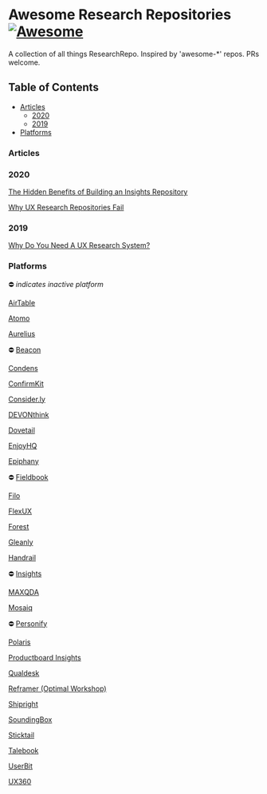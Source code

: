 # Awesome Research Repositories [![Awesome](https://awesome.re/badge.svg)](https://awesome.re)
A collection of all things ResearchRepo. Inspired by 'awesome-*' repos. PRs welcome.

## Table of Contents

- [Articles](#articles)
  - [2020](#2020)
  - [2019](2019)
- [Platforms](#platforms)

### Articles

### 2020

[The Hidden Benefits of Building an Insights Repository](https://uxdesign.cc/the-hidden-benefits-of-building-an-insights-repository-f9f31d072f0f)

[Why UX Research Repositories Fail](https://blog.getenjoyhq.com/why-ux-research-repositories-fail/)

### 2019

[Why Do You Need A UX Research System?](https://uxstudioteam.com/ux-blog/ux-research-system/)

### Platforms

⛔️ _indicates inactive platform_

[AirTable](https://airtable.com/)

[Atomo](http://www.atomo.co/)

[Aurelius](https://www.aureliuslab.com/)

⛔️ [Beacon](http://www.experiencebeacon.io/)

[Condens](https://condens.io/)

[ConfirmKit](https://www.confirmkit.com/)

[Consider.ly](https://consider.ly/)

[DEVONthink](https://www.devontechnologies.com/apps/devonthink)

[Dovetail](https://dovetailapp.com/)

[EnjoyHQ](https://getenjoyhq.com/)

[Epiphany](https://www.getepiphany.com/)

⛔️ [Fieldbook](https://fieldbook.com/)

[Filo](https://filo.io/)

[FlexUX](http://flexux.com.au/)

[Forest](https://itsforest.com/)

[Gleanly](http://glean.ly/)

[Handrail](https://www.handrailux.com/)

⛔️ [Insights](https://justaskusers.com/insights/features/)

[MAXQDA](https://www.maxqda.com/)

[Mosaiq](http://nasdaqdesign.com/mosaiq/)

⛔️ [Personify](https://www.humana.io/products/personify/)

[Polaris](https://www.wework.com/blog/posts/democratizing-ux)

[Productboard Insights](https://www.productboard.com/)

[Qualdesk](https://www.qualdesk.com/)

[Reframer (Optimal Workshop)](https://www.optimalworkshop.com/reframer)

[Shipright](https://shipright.co/)

[SoundingBox](https://soundingbox.com/)

[Sticktail](https://sticktailapp.com/)

[Talebook](http://talebook.io/)

[UserBit](https://userbitapp.com/)

[UX360](https://www.tandemseven.com/ux360-customer-user-experience-software-tools/)
